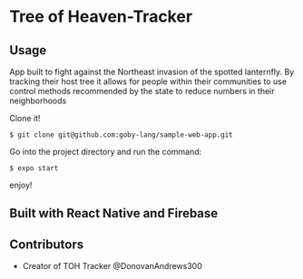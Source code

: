 # Tree of Heaven-Tracker

## Usage
App built to fight against the Northeast invasion of the spotted lanternfly. By tracking their host tree
it allows for people within their communities to use control methods recommended by the state to reduce numbers in their neighborhoods 

Clone it!

```
$ git clone git@github.com:goby-lang/sample-web-app.git
```

Go into the project directory and run the command:

```
$ expo start
```

enjoy!

## Built with React Native and Firebase


## Contributors
- Creator of TOH Tracker @DonovanAndrews300
